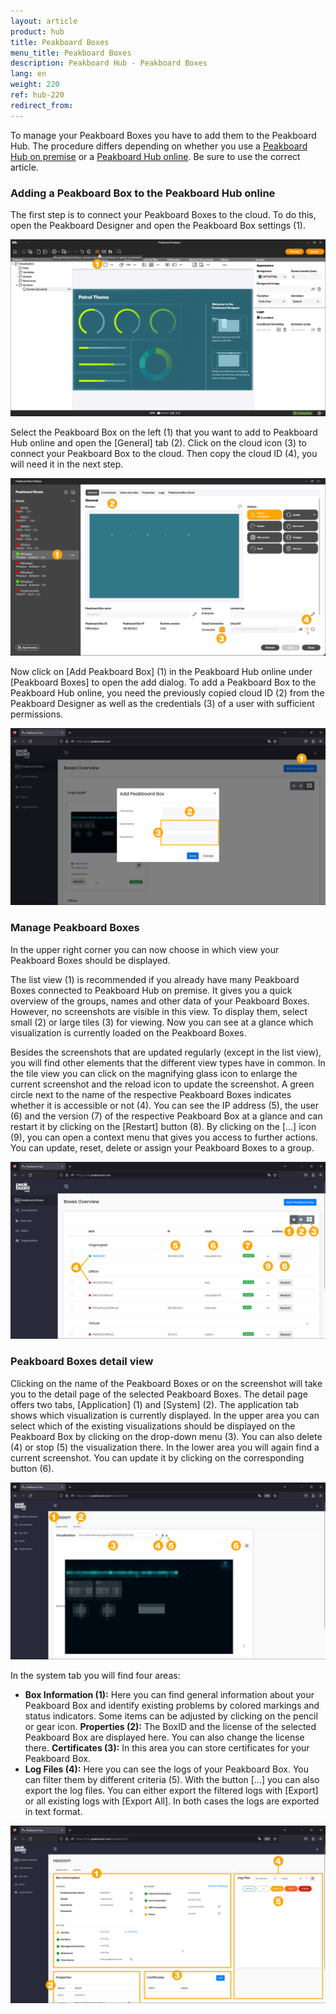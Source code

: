 ```yaml
---
layout: article
product: hub
title: Peakboard Boxes
menu_title: Peakboard Boxes
description: Peakboard Hub - Peakboard Boxes 
lang: en
weight: 220
ref: hub-220
redirect_from:
---
```


To manage your Peakboard Boxes you have to add them to the Peakboard Hub.
The procedure differs depending on whether you use a [Peakboard Hub on premise](/hub/Peakboard_Hub_on_premise/en-hub_boxmanagement.html) or a [Peakboard Hub online](/hub/Peakboard_Hub_online/en-hub-online_boxmanagement.html).
Be sure to use the correct article.

### Adding a Peakboard Box to the Peakboard Hub online

The first step is to connect your Peakboard Boxes to the cloud.
To do this, open the Peakboard Designer and open the Peakboard Box settings (1).

![Peakboard Box settings](/assets/images/hub/en_hub-online_boxes-01.png)

Select the Peakboard Box on the left (1) that you want to add to Peakboard Hub online and open the [General] tab (2).
Click on the cloud icon (3) to connect your Peakboard Box to the cloud. Then copy the cloud ID (4), you will need it in the next step.

![Peakboard Box cloud ID](/assets/images/hub/en_hub-online_boxes-02.png)

Now click on [Add Peakboard Box] (1) in the Peakboard Hub online under [Peakboard Boxes] to open the add dialog.
To add a Peakboard Box to the Peakboard Hub online, you need the previously copied cloud ID (2) from the Peakboard Designer as well as the credentials (3) of a user with sufficient permissions.

![Add Peakboard Box](/assets/images/hub/en_hub-online_boxes-03.png)

### Manage Peakboard Boxes

In the upper right corner you can now choose in which view your Peakboard Boxes should be displayed.

The list view (1) is recommended if you already have many Peakboard Boxes connected to Peakboard Hub on premise.
It gives you a quick overview of the groups, names and other data of your Peakboard Boxes. However, no screenshots are visible in this view.
To display them, select small (2) or large tiles (3) for viewing. Now you can see at a glance which visualization is currently loaded on the Peakboard Boxes.

Besides the screenshots that are updated regularly (except in the list view), you will find other elements that the different view types have in common. In the tile view you can click on the magnifying glass icon to enlarge the current screenshot and the reload icon to update the screenshot.
A green circle next to the name of the respective Peakboard Boxes indicates whether it is accessible or not (4). You can see the IP address (5), the user (6) and the version (7) of the respective Peakboard Box at a glance and can restart it by clicking on the [Restart] button (8). By clicking on the [...] icon (9), you can open a context menu that gives you access to further actions. You can update, reset, delete or assign your Peakboard Boxes to a group.

![Manage Peakboard Boxes](/assets/images/hub/en_hub-online_boxes-04.png)

### Peakboard Boxes detail view

Clicking on the name of the Peakboard Boxes or on the screenshot will take you to the detail page of the selected Peakboard Boxes.
The detail page offers two tabs, [Application] (1) and [System] (2).
The application tab shows which visualization is currently displayed.
In the upper area you can select which of the existing visualizations should be displayed on the Peakboard Box by clicking on the drop-down menu (3). You can also delete (4) or stop (5) the visualization there. In the lower area you will again find a current screenshot. You can update it by clicking on the corresponding button (6).

![Application tab](/assets/images/hub/en_hub-online_boxes-05.png)

In the system tab you will find four areas:

* **Box Information (1):** Here you can find general information about your Peakboard Box and identify existing problems by colored markings and status indicators. Some items can be adjusted by clicking on the pencil or gear icon.
**Properties (2):** The BoxID and the license of the selected Peakboard Box are displayed here. You can also change the license there.
**Certificates (3):** In this area you can store certificates for your Peakboard Box.
* **Log Files (4):** Here you can see the logs of your Peakboard Box. You can filter them by different criteria (5). With the button [...] you can also export the log files. You can either export the filtered logs with [Export] or all existing logs with [Export All]. In both cases the logs are exported in text format.

![System tab](/assets/images/hub/en_hub-online_boxes-06.png)
